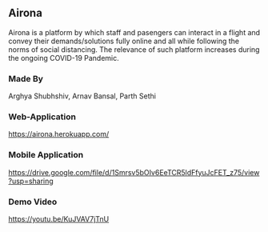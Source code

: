 ## Airona

Airona is a platform by which staff and pasengers can interact in a flight and convey their demands/solutions fully online and all while following the norms of social distancing. The relevance of such platform increases during the ongoing COVID-19 Pandemic.

### Made By

Arghya Shubhshiv, Arnav Bansal, Parth Sethi

### Web-Application

https://airona.herokuapp.com/

### Mobile Application

https://drive.google.com/file/d/1Smrsv5bOIv6EeTCR5ldFfyuJcFET_z75/view?usp=sharing

### Demo Video

https://youtu.be/KuJVAV7jTnU
